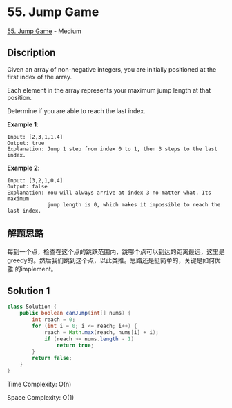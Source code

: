 # 55. Jump Game

[55. Jump Game](https://leetcode.com/problems/jump-game/) - Medium

## Discription
Given an array of non-negative integers, you are initially positioned at the first index of the array.

Each element in the array represents your maximum jump length at that position.

Determine if you are able to reach the last index.

**Example 1**:

    Input: [2,3,1,1,4]
    Output: true
    Explanation: Jump 1 step from index 0 to 1, then 3 steps to the last index.

**Example 2**:

    Input: [3,2,1,0,4]
    Output: false
    Explanation: You will always arrive at index 3 no matter what. Its maximum
                 jump length is 0, which makes it impossible to reach the last index.

## 解题思路
每到一个点，检查在这个点的跳跃范围内，跳哪个点可以到达的距离最远，这里是greedy的。然后我们跳到这个点，以此类推。思路还是挺简单的，关键是如何优雅
的implement。

## Solution 1

```java
class Solution {
    public boolean canJump(int[] nums) {
        int reach = 0;
        for (int i = 0; i <= reach; i++) {
            reach = Math.max(reach, nums[i] + i);
            if (reach >= nums.length - 1) 
                return true;
        }
        return false;
    }
}
```
Time Complexity: O(n)

Space Complexity: O(1)
